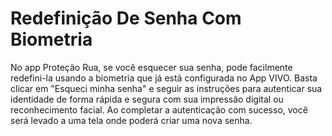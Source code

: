 # Redefinição De Senha Com Biometria

No app Proteção Rua, se você esquecer sua senha, pode facilmente redefini-la usando a biometria que já está configurada no App VIVO. Basta clicar em "Esqueci minha senha" e seguir as instruções para autenticar sua identidade de forma rápida e segura com sua impressão digital ou reconhecimento facial. Ao completar a autenticação com sucesso, você será levado a uma tela onde poderá criar uma nova senha.
